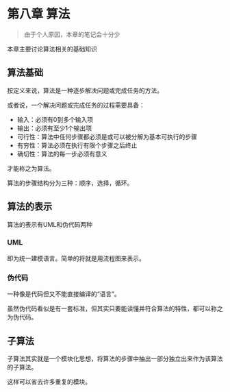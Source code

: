 # 第八章 算法

> 由于个人原因，本章的笔记会十分少

本章主要讨论算法相关的基础知识

## 算法基础

按定义来说，算法是一种逐步解决问题或完成任务的方法。

或者说，一个解决问题或完成任务的过程需要具备：

+ 输入：必须有0到多个输入项
+ 输出：必须有至少1个输出项
+ 可行性：算法中任何步骤都必须是或可以被分解为基本可执行的步骤
+ 有穷性：算法必须在执行有限个步骤之后终止
+ 确切性：算法的每一步必须有意义

才能称之为算法。

算法的步骤结构分为三种：顺序，选择，循环。

## 算法的表示

算法的表示有UML和伪代码两种

### UML

即为统一建模语言。简单的将就是用流程图来表示。

### 伪代码

一种像是代码但又不能直接编译的“语言”。

虽然伪代码看似是有一套标准，但其实只要能读懂并符合算法的特性，都可以称之为伪代码。

## 子算法

子算法其实就是一个模块化思想，将算法的步骤中抽出一部分独立出来作为该算法的子算法。

这样可以省去许多重复的模块。